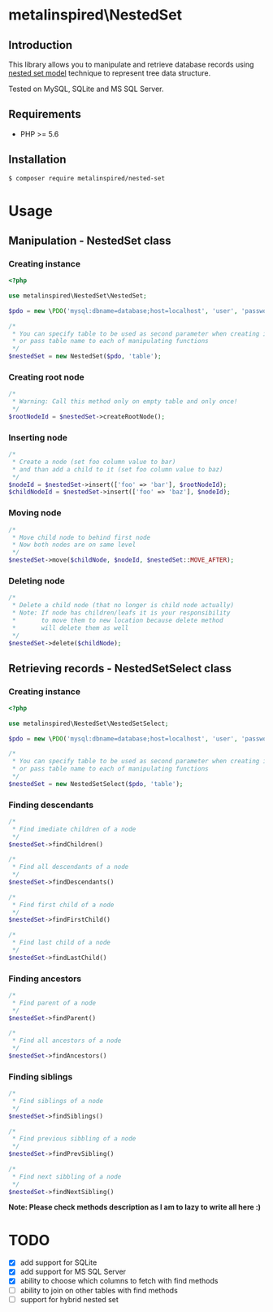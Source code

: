 # metalinspired\NestedSet

## Introduction

This library allows you to manipulate and retrieve database records using [nested set model](https://en.wikipedia.org/wiki/Nested_set_model) technique to represent tree data structure.
 
Tested on MySQL, SQLite and MS SQL Server.

## Requirements

* PHP >= 5.6

## Installation

```bash
$ composer require metalinspired/nested-set
```

# Usage
## Manipulation - NestedSet class
### Creating instance

```php
<?php
 
use metalinspired\NestedSet\NestedSet;
 
$pdo = new \PDO('mysql:dbname=database;host=localhost', 'user', 'password');
 
/*
 * You can specify table to be used as second parameter when creating instance
 * or pass table name to each of manipulating functions
 */
$nestedSet = new NestedSet($pdo, 'table');
```

### Creating root node

```php
/*
 * Warning: Call this method only on empty table and only once!
 */
$rootNodeId = $nestedSet->createRootNode();
```

### Inserting node

```php
/*
 * Create a node (set foo column value to bar) 
 * and than add a child to it (set foo column value to baz)
 */
$nodeId = $nestedSet->insert(['foo' => 'bar'], $rootNodeId);
$childNodeId = $nestedSet->insert(['foo' => 'baz'], $nodeId);
```

### Moving node

```php
/*
 * Move child node to behind first node
 * Now both nodes are on same level
 */
$nestedSet->move($childNode, $nodeId, $nestedSet::MOVE_AFTER);
```

### Deleting node

```php
/*
 * Delete a child node (that no longer is child node actually)
 * Note: If node has children/leafs it is your responsibility
 *       to move them to new location because delete method
 *       will delete them as well
 */
$nestedSet->delete($childNode);
```

## Retrieving records - NestedSetSelect class
### Creating instance

```php
<?php
 
use metalinspired\NestedSet\NestedSetSelect;
 
$pdo = new \PDO('mysql:dbname=database;host=localhost', 'user', 'password');
 
/*
 * You can specify table to be used as second parameter when creating instance
 * or pass table name to each of manipulating functions
 */
$nestedSet = new NestedSetSelect($pdo, 'table');
```

### Finding descendants

```php
/*
 * Find imediate children of a node
 */
$nestedSet->findChildren()
 
/*
 * Find all descendants of a node
 */
$nestedSet->findDescendants()
 
/*
 * Find first child of a node
 */
$nestedSet->findFirstChild()
 
/*
 * Find last child of a node
 */
$nestedSet->findLastChild()
```

### Finding ancestors

```php
/*
 * Find parent of a node
 */
$nestedSet->findParent()
 
/*
 * Find all ancestors of a node
 */
$nestedSet->findAncestors()
```

### Finding siblings

```php
/*
 * Find siblings of a node
 */
$nestedSet->findSiblings()
 
/*
 * Find previous sibbling of a node
 */
$nestedSet->findPrevSibling()
 
/*
 * Find next sibbling of a node
 */
$nestedSet->findNextSibling()
```

**Note: Please check methods description as I am to lazy to write all here :)**

# TODO
- [x] add support for SQLite
- [x] add support for MS SQL Server
- [x] ability to choose which columns to fetch with find methods
- [ ] ability to join on other tables with find methods
- [ ] support for hybrid nested set